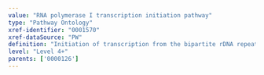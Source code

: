 ```yaml
---
value: "RNA polymerase I transcription initiation pathway"
type: "Pathway Ontology"
xref-identifier: "0001570"
xref-dataSource: "PW"
definition: "Initiation of transcription from the bipartite rDNA repeats requires the assembly of the Pol I preinitiation complex (PIC) and subsequent recruitment of the polymerase."
level: "Level 4+"
parents: ['0000126']
---
```

